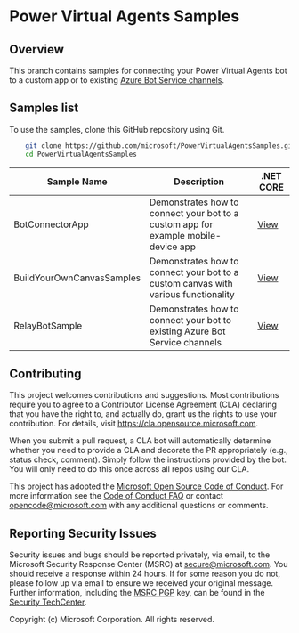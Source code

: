 
# Power Virtual Agents Samples

## Overview

This branch contains samples for connecting your Power Virtual Agents bot to a custom app or to existing [Azure Bot Service channels](/azure/bot-service/bot-service-manage-channels?view=azure-bot-service-4.0). 

## Samples list

To use the samples, clone this GitHub repository using Git.

```bash
    git clone https://github.com/microsoft/PowerVirtualAgentsSamples.git
    cd PowerVirtualAgentsSamples
```


| Sample Name           | Description                                                                    | .NET CORE   |
|-----------------------|--------------------------------------------------------------------------------|-------------|
|BotConnectorApp | Demonstrates how to connect your bot to a custom app for example mobile-device app   | [View][cs#1]|
|BuildYourOwnCanvasSamples | Demonstrates how to connect your bot to a custom canvas with various functionality | [View][cs#2] |
|RelayBotSample | Demonstrates how to connect your bot to existing Azure Bot Service channels | [View][cs#3] |


[cs#1]:./BotConnectorApp
[cs#2]:./BuildYourOwnCanvasSamples
[cs#3]:./RelayBotSample


## Contributing

This project welcomes contributions and suggestions.  Most contributions require you to agree to a
Contributor License Agreement (CLA) declaring that you have the right to, and actually do, grant us
the rights to use your contribution. For details, visit https://cla.opensource.microsoft.com.

When you submit a pull request, a CLA bot will automatically determine whether you need to provide
a CLA and decorate the PR appropriately (e.g., status check, comment). Simply follow the instructions
provided by the bot. You will only need to do this once across all repos using our CLA.

This project has adopted the [Microsoft Open Source Code of Conduct](https://opensource.microsoft.com/codeofconduct/).
For more information see the [Code of Conduct FAQ](https://opensource.microsoft.com/codeofconduct/faq/) or
contact [opencode@microsoft.com](mailto:opencode@microsoft.com) with any additional questions or comments.


## Reporting Security Issues
Security issues and bugs should be reported privately, via email, to the Microsoft Security Response Center (MSRC) at [secure@microsoft.com](mailto:secure@microsoft.com). You should receive a response within 24 hours. If for some reason you do not, please follow up via email to ensure we received your original message. Further information, including the [MSRC PGP](https://technet.microsoft.com/en-us/security/dn606155) key, can be found in the [Security TechCenter](https://technet.microsoft.com/en-us/security/default).

Copyright (c) Microsoft Corporation. All rights reserved.
